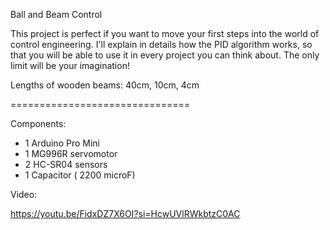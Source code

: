 Ball and Beam Control

This project is perfect if you want to move your first steps into the world of control engineering.
I'll explain in details how the PID algorithm works, so that you will be able to use it in every project you can think about. The only limit will be your imagination!

Lengths of wooden beams: 40cm, 10cm, 4cm

===============================

Components:

- 1 Arduino Pro Mini
- 1 MG996R servomotor
- 2 HC-SR04 sensors
- 1 Capacitor ( 2200 microF)

Video:

https://youtu.be/FidxDZ7X6OI?si=HcwUVlRWkbtzC0AC
